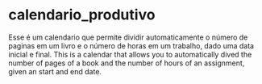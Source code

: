 # calendario_produtivo
Esse é um calendario que permite dividir automaticamente o número de paginas em um livro e o número de horas em um trabalho, dado uma data inicial e final.
This is a calendar that allows you to automatically dived the number of pages of a book and the number of hours of an assignment, given an start and end date.
